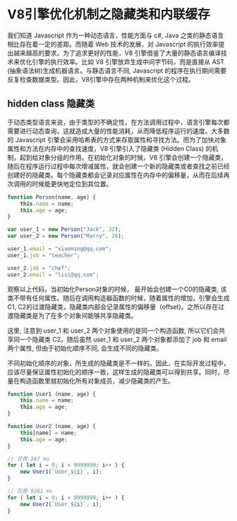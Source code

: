 # V8引擎优化机制之隐藏类和内联缓存

我们知道 Javascript 作为一种动态语言，性能方面与 c#, Java 之类的静态语言相比存在着一定的差距。而随着 Web 技术的发展，对 Javascript 的执行效率提出越来越高的要求。为了追求更好的性能，V8 引擎借鉴了大量的静态语言编译技术来优化引擎的执行效率。比如 V8 引擎放弃生成中间字节码，而是直接从 AST (抽象语法树)生成机器语言。与静态语言不同, Javascript 的程序在执行期间需要反复检查数据类型。因此，V8引擎中存在两种机制来优化这个过程。

## hidden class 隐藏类
于动态类型语言来说，由于类型的不确定性，在方法调用过程中，语言引擎每次都需要进行动态查询，这就造成大量的性能消耗，从而降低程序运行的速度。大多数的 Javascript 引擎会采用哈希表的方式来存取属性和寻找方法。而为了加快对象属性和方法在内存中的查找速度，V8 引擎引入了隐藏类 (Hidden Class) 的机制，起到给对象分组的作用。在初始化对象的时候，V8 引擎会创建一个隐藏类，随后在程序运行过程中每次增减属性，就会创建一个新的隐藏类或者查找之前已经创建好的隐藏类。每个隐藏类都会记录对应属性在内存中的偏移量，从而在后续再次调用的时候能更快地定位到其位置。

```javascript
function Person(name, age) {
    this.name = name;
    this.age = age;
}

var user_1 = new Person("Jack", 32);
var user_2 = new Person("Marry", 20);

user_1.email = "xiaoming@qq.com";
user_1.job = "teacher";

user_2.job = "chef";
user_2.email = "lisi@qq.com";
```

观察以上代码，当初始化Person对象的时候， 最开始会创建一个C0的隐藏类, 该类不带有任何属性。随后在调用构造器函数的时候，随着属性的增加，引擎会生成C1, C2的过渡隐藏类，隐藏类内部会记录属性的偏移量（offset)。之所以存在过渡隐藏类是为了在多个对象间能够共享隐藏类。

这里, 注意到 user_1 和 user_2 两个对象使用的是同一个构造函数, 所以它们会共享同一个隐藏类 C2。随后虽然 user_1 和 user_2 两个对象都添加了 job 和 email 两个属性, 但由于初始化顺序不同, 会生成不同的隐藏类。

不同初始化顺序的对象，所生成的隐藏类是不一样的。因此，在实际开发过程中，应该尽量保证属性初始化的顺序一致，这样生成的隐藏类可以得到共享。同时，尽量在构造函数里就初始化所有对象成员，减少隐藏类的产生。

```javascript
function User1 (name, age) {
    this.name = name;
    this.age = age;
}

function User2 (name, age) {
    this[name] = name;
    this.age = age;
}

// 花费 287 ms
for ( let i = 0; i < 9999999; i++ ) {
    new User1(`User_${i}`, i);
}

// 花费 9261 ms
for ( let i = 0; i < 9999999; i++ ) {
    new User2(`User_${i}`, i);
}
```
